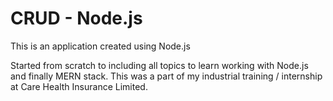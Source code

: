 # CRUD - Node.js

This is an application created using Node.js

Started from scratch to including all topics to learn working with Node.js and finally MERN stack.
This was a part of my industrial training / internship at Care Health Insurance Limited.